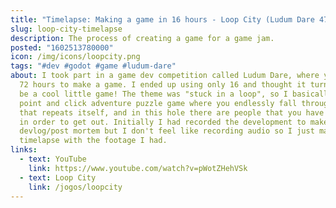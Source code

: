 ```yaml
---
title: "Timelapse: Making a game in 16 hours - Loop City (Ludum Dare 47)"
slug: loop-city-timelapse
description: The process of creating a game for a game jam.
posted: "1602513780000"
icon: /img/icons/loopcity.png
tags: "#dev #godot #game #ludum-dare"
about: I took part in a game dev competition called Ludum Dare, where you have
  72 hours to make a game. I ended up using only 16 and thought it turned out to
  be a cool little game! The theme was "stuck in a loop", so I basically made a
  point and click adventure puzzle game where you endlessly fall through a hole
  that repeats itself, and in this hole there are people that you have to help
  in order to get out. Initially I had recorded the development to make a
  devlog/post mortem but I don't feel like recording audio so I just made a
  timelapse with the footage I had.
links:
  - text: YouTube
    link: https://www.youtube.com/watch?v=pWotZHehVSk
  - text: Loop City
    link: /jogos/loopcity
---
```

<vid-yt url="https://www.youtube.com/watch?v=pWotZHehVSk"></vid-yt>
